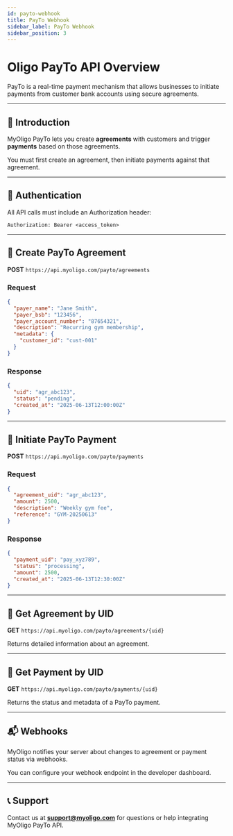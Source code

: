 ```yaml
---
id: payto-webhook
title: PayTo Webhook
sidebar_label: PayTo Webhook
sidebar_position: 3
---
```


# Oligo PayTo API Overview

PayTo is a real-time payment mechanism that allows businesses to initiate payments from customer bank accounts using secure agreements.

---

## 📘 Introduction

MyOligo PayTo lets you create **agreements** with customers and trigger **payments** based on those agreements.

You must first create an agreement, then initiate payments against that agreement.

---

## 🔐 Authentication

All API calls must include an Authorization header:

```
Authorization: Bearer <access_token>
```

---

## 🔁 Create PayTo Agreement

**POST** `https://api.myoligo.com/payto/agreements`

### Request

```json
{
  "payer_name": "Jane Smith",
  "payer_bsb": "123456",
  "payer_account_number": "87654321",
  "description": "Recurring gym membership",
  "metadata": {
    "customer_id": "cust-001"
  }
}
```

### Response

```json
{
  "uid": "agr_abc123",
  "status": "pending",
  "created_at": "2025-06-13T12:00:00Z"
}
```

---

## 💸 Initiate PayTo Payment

**POST** `https://api.myoligo.com/payto/payments`

### Request

```json
{
  "agreement_uid": "agr_abc123",
  "amount": 2500,
  "description": "Weekly gym fee",
  "reference": "GYM-20250613"
}
```

### Response

```json
{
  "payment_uid": "pay_xyz789",
  "status": "processing",
  "amount": 2500,
  "created_at": "2025-06-13T12:30:00Z"
}
```

---

## 📄 Get Agreement by UID

**GET** `https://api.myoligo.com/payto/agreements/{uid}`

Returns detailed information about an agreement.

---

## 📄 Get Payment by UID

**GET** `https://api.myoligo.com/payto/payments/{uid}`

Returns the status and metadata of a PayTo payment.

---

## 📬 Webhooks

MyOligo notifies your server about changes to agreement or payment status via webhooks.

You can configure your webhook endpoint in the developer dashboard.

---

## 📞 Support

Contact us at **support@myoligo.com** for questions or help integrating MyOligo PayTo API.
